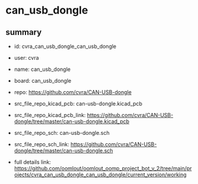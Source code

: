 # can_usb_dongle
 
## summary 
* id: cvra_can_usb_dongle_can_usb_dongle
* user: cvra
* name: can_usb_dongle
* board: can_usb_dongle
* repo: https://github.com/cvra/CAN-USB-dongle
* src_file_repo_kicad_pcb: can-usb-dongle.kicad_pcb
* src_file_repo_kicad_pcb_link: https://github.com/cvra/CAN-USB-dongle/tree/master/can-usb-dongle.kicad_pcb


* src_file_repo_sch: can-usb-dongle.sch
* src_file_repo_sch_link: https://github.com/cvra/CAN-USB-dongle/tree/master/can-usb-dongle.sch
* full details link: https://github.com/oomlout/oomlout_oomp_project_bot_v_2/tree/main/projects/cvra_can_usb_dongle_can_usb_dongle/current_version/working  







